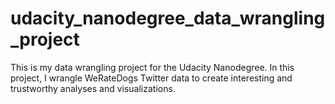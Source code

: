 # udacity_nanodegree_data_wrangling_project
This is my data wrangling project for the Udacity Nanodegree. In this project, I wrangle WeRateDogs Twitter data to create interesting and trustworthy analyses and visualizations.

